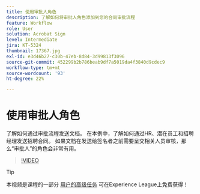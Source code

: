```yaml
---
title: 使用审批人角色
description: 了解如何将审批人角色添加到您的合同审批流程
feature: Workflow
role: User
solution: Acrobat Sign
level: Intermediate
jira: KT-5324
thumbnail: 17367.jpg
exl-id: e3d46b27-c30b-47eb-8d84-3d99813f3096
source-git-commit: 452299b2b786beab9df7a5019da4f3840d9cdec9
workflow-type: tm+mt
source-wordcount: '93'
ht-degree: 22%

---
```


# 使用审批人角色

了解如何通过审批流程发送文档。 在本例中，了解如何通过HR、潜在员工和招聘经理发送招聘合同。 如果文档在发送给签名者之前需要呈交相关人员审核，那么“审批人”的角色会非常有用。

>[!VIDEO](https://video.tv.adobe.com/v/343854?quality=12&learn=on&hidetitle=true)

>[!TIP]
>
>本视频是课程的一部分 [用户的高级任务](https://experienceleague.adobe.com/?recommended=Sign-U-1-2020.3) 可在Experience League上免费获得！


